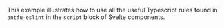 This example illustrates how to use all the useful Typescript rules found in `antfu-eslint` in the `script` block of Svelte components.